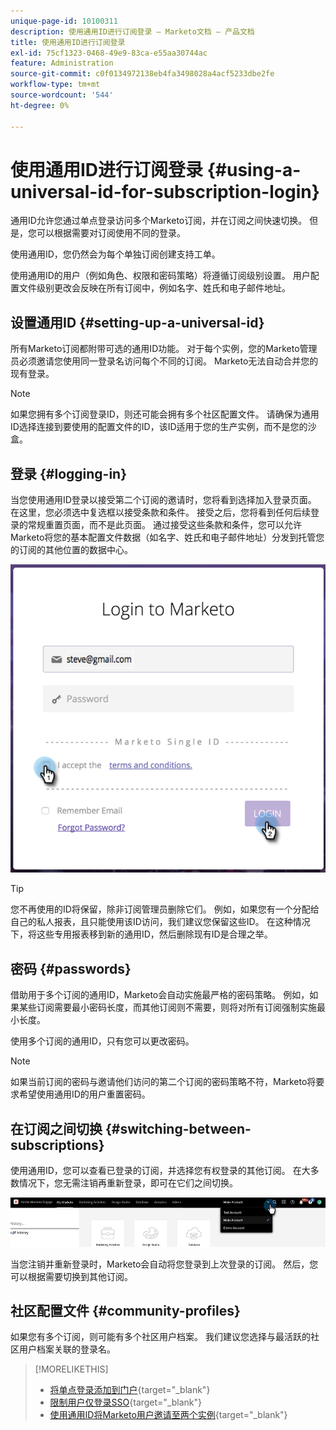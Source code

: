 ```yaml
---
unique-page-id: 10100311
description: 使用通用ID进行订阅登录 — Marketo文档 — 产品文档
title: 使用通用ID进行订阅登录
exl-id: 75cf1323-0468-49e9-83ca-e55aa30744ac
feature: Administration
source-git-commit: c0f0134972138eb4fa3498028a4acf5233dbe2fe
workflow-type: tm+mt
source-wordcount: '544'
ht-degree: 0%

---
```


# 使用通用ID进行订阅登录 {#using-a-universal-id-for-subscription-login}

通用ID允许您通过单点登录访问多个Marketo订阅，并在订阅之间快速切换。 但是，您可以根据需要对订阅使用不同的登录。

使用通用ID，您仍然会为每个单独订阅创建支持工单。

使用通用ID的用户（例如角色、权限和密码策略）将遵循订阅级别设置。 用户配置文件级别更改会反映在所有订阅中，例如名字、姓氏和电子邮件地址。

## 设置通用ID {#setting-up-a-universal-id}

所有Marketo订阅都附带可选的通用ID功能。 对于每个实例，您的Marketo管理员必须邀请您使用同一登录名访问每个不同的订阅。 Marketo无法自动合并您的现有登录。

>[!NOTE]
>
>如果您拥有多个订阅登录ID，则还可能会拥有多个社区配置文件。 请确保为通用ID选择连接到要使用的配置文件的ID，该ID适用于您的生产实例，而不是您的沙盒。

## 登录 {#logging-in}

当您使用通用ID登录以接受第二个订阅的邀请时，您将看到选择加入登录页面。 在这里，您必须选中复选框以接受条款和条件。 接受之后，您将看到任何后续登录的常规重置页面，而不是此页面。 通过接受这些条款和条件，您可以允许Marketo将您的基本配置文件数据（如名字、姓氏和电子邮件地址）分发到托管您的订阅的其他位置的数据中心。

![](assets/using-a-universal-id-for-subscription-login-1.png)

>[!TIP]
>
>您不再使用的ID将保留，除非订阅管理员删除它们。 例如，如果您有一个分配给自己的私人报表，且只能使用该ID访问，我们建议您保留这些ID。 在这种情况下，将这些专用报表移到新的通用ID，然后删除现有ID是合理之举。

## 密码 {#passwords}

借助用于多个订阅的通用ID，Marketo会自动实施最严格的密码策略。 例如，如果某些订阅需要最小密码长度，而其他订阅则不需要，则将对所有订阅强制实施最小长度。

使用多个订阅的通用ID，只有您可以更改密码。

>[!NOTE]
>
>如果当前订阅的密码与邀请他们访问的第二个订阅的密码策略不符，Marketo将要求希望使用通用ID的用户重置密码。

## 在订阅之间切换 {#switching-between-subscriptions}

使用通用ID，您可以查看已登录的订阅，并选择您有权登录的其他订阅。 在大多数情况下，您无需注销再重新登录，即可在它们之间切换。

![](assets/using-a-universal-id-for-subscription-login-2.png)

当您注销并重新登录时，Marketo会自动将您登录到上次登录的订阅。 然后，您可以根据需要切换到其他订阅。

## 社区配置文件 {#community-profiles}

如果您有多个订阅，则可能有多个社区用户档案。 我们建议您选择与最活跃的社区用户档案关联的登录名。

>[!MORELIKETHIS]
>
>* [将单点登录添加到门户](/help/marketo/product-docs/administration/additional-integrations/add-single-sign-on-to-a-portal.md){target="_blank"}
>* [限制用户仅登录SSO](/help/marketo/product-docs/administration/additional-integrations/restrict-user-login-to-sso-only.md){target="_blank"}
>* [使用通用ID将Marketo用户邀请至两个实例](https://nation.marketo.com/t5/Knowledgebase/Inviting-Marketo-Users-to-Two-Instances-with-Universal-ID-UID/ta-p/251122){target="_blank"}
